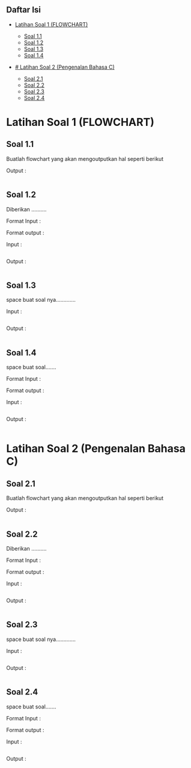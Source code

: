 ## Daftar Isi

- [Latihan Soal 1 (FLOWCHART)](#Latihan-Soal-1-(FLOWCHART))
    + [Soal 1.1](#Soal-1.1)
    + [Soal 1.2](#Soal-1.2)
    + [Soal 1.3](#Soal-1.3)
    + [Soal 1.4](#Soal-1.4)

- [# Latihan Soal 2 (Pengenalan Bahasa C)](#Latihan-Soal-2-(Pengenalan-Bahasa-C))
    + [Soal 2.1](#Soal-2.1)
    + [Soal 2.2](#Soal-2.2)
    + [Soal 2.3](#Soal-2.3)
    + [Soal 2.4](#Soal-2.4)

# Latihan Soal 1 (FLOWCHART)

## Soal 1.1
Buatlah flowchart yang akan mengoutputkan hal seperti berikut

Output :

```c

```

## Soal 1.2
Diberikan ..........

Format Input :


Format output :


Input :

```c

```

Output :

```c

```

## Soal 1.3
space buat soal nya............. 

Input :

```c

```

Output :

```c

```

## Soal 1.4
space buat soal.......

Format Input :


Format output :


Input :

```c

```

Output :

```c

```

# Latihan Soal 2 (Pengenalan Bahasa C)

## Soal 2.1
Buatlah flowchart yang akan mengoutputkan hal seperti berikut

Output :

```c

```

## Soal 2.2
Diberikan ..........

Format Input :


Format output :


Input :

```c

```

Output :

```c

```

## Soal 2.3
space buat soal nya............. 

Input :

```c

```

Output :

```c

```

## Soal 2.4
space buat soal.......

Format Input :


Format output :


Input :

```c

```

Output :

```c

```